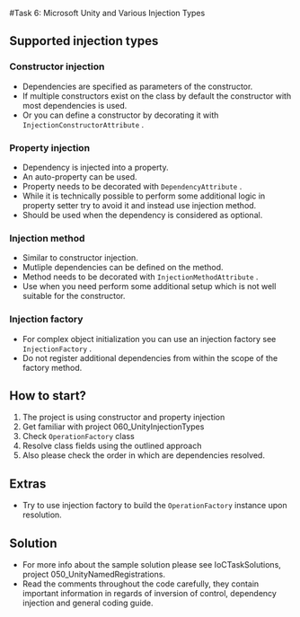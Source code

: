 #Task 6: Microsoft Unity and Various Injection Types

## Supported injection types

### Constructor injection

  * Dependencies are specified as parameters of the constructor.
  * If multiple constructors exist on the class by default the constructor with 
    most dependencies is used.
  * Or you can define a constructor by decorating it with ```InjectionConstructorAttribute``` .

### Property injection

  * Dependency is injected into a property.
  * An auto-property can be used.
  * Property needs to be decorated with ```DependencyAttribute``` .
  * While it is technically possible to perform some additional logic in 
    property setter try to avoid it and instead use injection method.
  * Should be used when the dependency is considered as optional.

### Injection method
  * Similar to constructor injection.
  * Mutliple dependencies can be defined on the method.
  * Method needs to be decorated with ```InjectionMethodAttribute``` .
  * Use when you need perform some additional setup which is not well suitable 
    for the constructor.

### Injection factory
  * For complex object initialization you can use an injection factory see 
    ```InjectionFactory``` .
  * Do not register additional dependencies from within the scope of the factory
    method.


## How to start?

1. The project is using constructor and property injection
2. Get familiar with project 060_UnityInjectionTypes
3. Check ```OperationFactory``` class
4. Resolve class fields using the outlined approach
5. Also please check the order in which are dependencies resolved.

## Extras

* Try to use injection factory to build the ```OperationFactory``` instance upon
  resolution.

## Solution

* For more info about the sample solution please see IoCTaskSolutions, project 
  050_UnityNamedRegistrations.
* Read the comments throughout the code carefully, they contain important 
  information in regards of inversion of control, dependency injection and 
  general coding guide.
